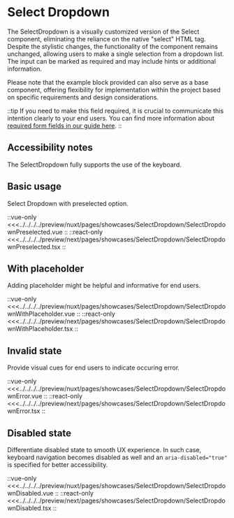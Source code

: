 # Select Dropdown

The SelectDropdown is a visually customized version of the Select component, eliminating the reliance on the native "select" HTML tag. Despite the stylistic changes, the functionality of the component remains unchanged, allowing users to make a single selection from a dropdown list. The input can be marked as required and may include hints or additional information.

Please note that the example block provided can also serve as a base component, offering flexibility for implementation within the project based on specific requirements and design considerations.

::tip
If you need to make this field required, it is crucial to communicate this intention clearly to your end users. You can find more information about [required form fields in our guide here](../blocks/FormFields).
::

## Accessibility notes

The SelectDropdown fully supports the use of the keyboard.

## Basic usage

Select Dropdown with preselected option.

<Showcase showcase-name="SelectDropdown/SelectDropdownPreselected" style="min-height:300px">

::vue-only
<<<../../../../preview/nuxt/pages/showcases/SelectDropdown/SelectDropdownPreselected.vue
::
::react-only
<<<../../../../preview/next/pages/showcases/SelectDropdown/SelectDropdownPreselected.tsx
::

</Showcase>

## With placeholder

Adding placeholder might be helpful and informative for end users.

<Showcase showcase-name="SelectDropdown/SelectDropdownWithPlaceholder" style="min-height:300px">

::vue-only
<<<../../../../preview/nuxt/pages/showcases/SelectDropdown/SelectDropdownWithPlaceholder.vue
::
::react-only
<<<../../../../preview/next/pages/showcases/SelectDropdown/SelectDropdownWithPlaceholder.tsx
::

</Showcase>

## Invalid state

Provide visual cues for end users to indicate occuring error.

<Showcase showcase-name="SelectDropdown/SelectDropdownError" style="min-height:300px">

::vue-only
<<<../../../../preview/nuxt/pages/showcases/SelectDropdown/SelectDropdownError.vue
::
::react-only
<<<../../../../preview/next/pages/showcases/SelectDropdown/SelectDropdownError.tsx
::

</Showcase>

## Disabled state

Differentiate disabled state to smooth UX experience. In such case, keyboard navigation becomes disabled as well and an `aria-disabled="true"` is specified for better accessibility.

<Showcase showcase-name="SelectDropdown/SelectDropdownDisabled" style="min-height:300px">

::vue-only
<<<../../../../preview/nuxt/pages/showcases/SelectDropdown/SelectDropdownDisabled.vue
::
::react-only
<<<../../../../preview/next/pages/showcases/SelectDropdown/SelectDropdownDisabled.tsx
::

</Showcase>
